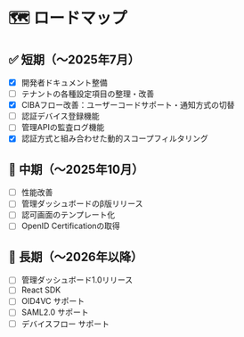 # 🗺️ ロードマップ

## ✅ 短期（〜2025年7月）
- [x] 開発者ドキュメント整備
- [ ] テナントの各種設定項目の整理・改善
- [x] CIBAフロー改善：ユーザーコードサポート・通知方式の切替
- [ ] 認証デバイス登録機能
- [ ] 管理APIの監査ログ機能
- [x] 認証方式と組み合わせた動的スコープフィルタリング

## 🚧 中期（〜2025年10月）
- [ ] 性能改善
- [ ] 管理ダッシュボードのβ版リリース
- [ ] 認可画面のテンプレート化
- [ ] OpenID Certificationの取得

## 🌱 長期（〜2026年以降）
- [ ] 管理ダッシュボード1.0リリース
- [ ] React SDK
- [ ] OID4VC サポート
- [ ] SAML2.0 サポート
- [ ] デバイスフロー サポート
